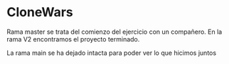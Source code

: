 # CloneWars
Rama master se trata del comienzo del ejercicio con un compañero.
En la rama V2 encontramos el proyecto terminado.

La rama main se ha dejado intacta para poder ver lo que hicimos juntos
